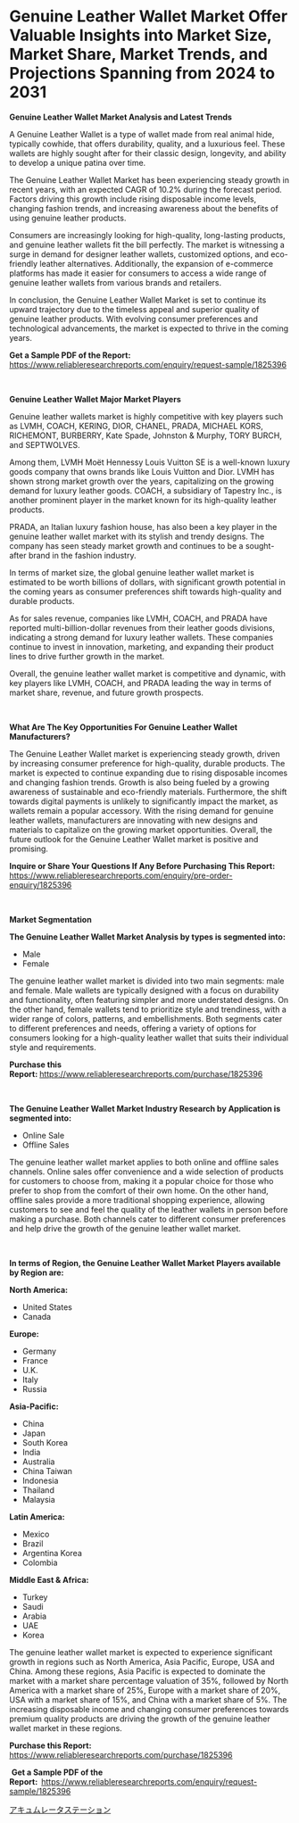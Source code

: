 <p><h1>Genuine Leather Wallet Market Offer Valuable Insights into Market Size, Market Share, Market Trends, and Projections Spanning from 2024 to 2031</h1></p><p><strong>Genuine Leather Wallet Market Analysis and Latest Trends</strong></p>
<p><p>A Genuine Leather Wallet is a type of wallet made from real animal hide, typically cowhide, that offers durability, quality, and a luxurious feel. These wallets are highly sought after for their classic design, longevity, and ability to develop a unique patina over time.</p><p>The Genuine Leather Wallet Market has been experiencing steady growth in recent years, with an expected CAGR of 10.2% during the forecast period. Factors driving this growth include rising disposable income levels, changing fashion trends, and increasing awareness about the benefits of using genuine leather products. </p><p>Consumers are increasingly looking for high-quality, long-lasting products, and genuine leather wallets fit the bill perfectly. The market is witnessing a surge in demand for designer leather wallets, customized options, and eco-friendly leather alternatives. Additionally, the expansion of e-commerce platforms has made it easier for consumers to access a wide range of genuine leather wallets from various brands and retailers.</p><p>In conclusion, the Genuine Leather Wallet Market is set to continue its upward trajectory due to the timeless appeal and superior quality of genuine leather products. With evolving consumer preferences and technological advancements, the market is expected to thrive in the coming years.</p></p>
<p><strong>Get a Sample PDF of the Report:&nbsp;</strong> <a href="https://www.reliableresearchreports.com/enquiry/request-sample/1825396">https://www.reliableresearchreports.com/enquiry/request-sample/1825396</a></p>
<p>&nbsp;</p>
<p><strong>Genuine Leather Wallet Major Market Players</strong></p>
<p><p>Genuine leather wallets market is highly competitive with key players such as LVMH, COACH, KERING, DIOR, CHANEL, PRADA, MICHAEL KORS, RICHEMONT, BURBERRY, Kate Spade, Johnston & Murphy, TORY BURCH, and SEPTWOLVES. </p><p>Among them, LVMH Moët Hennessy Louis Vuitton SE is a well-known luxury goods company that owns brands like Louis Vuitton and Dior. LVMH has shown strong market growth over the years, capitalizing on the growing demand for luxury leather goods. COACH, a subsidiary of Tapestry Inc., is another prominent player in the market known for its high-quality leather products.</p><p>PRADA, an Italian luxury fashion house, has also been a key player in the genuine leather wallet market with its stylish and trendy designs. The company has seen steady market growth and continues to be a sought-after brand in the fashion industry. </p><p>In terms of market size, the global genuine leather wallet market is estimated to be worth billions of dollars, with significant growth potential in the coming years as consumer preferences shift towards high-quality and durable products.</p><p>As for sales revenue, companies like LVMH, COACH, and PRADA have reported multi-billion-dollar revenues from their leather goods divisions, indicating a strong demand for luxury leather wallets. These companies continue to invest in innovation, marketing, and expanding their product lines to drive further growth in the market. </p><p>Overall, the genuine leather wallet market is competitive and dynamic, with key players like LVMH, COACH, and PRADA leading the way in terms of market share, revenue, and future growth prospects.</p></p>
<p>&nbsp;</p>
<p><strong>What Are The Key Opportunities For Genuine Leather Wallet Manufacturers?</strong></p>
<p><p>The Genuine Leather Wallet market is experiencing steady growth, driven by increasing consumer preference for high-quality, durable products. The market is expected to continue expanding due to rising disposable incomes and changing fashion trends. Growth is also being fueled by a growing awareness of sustainable and eco-friendly materials. Furthermore, the shift towards digital payments is unlikely to significantly impact the market, as wallets remain a popular accessory. With the rising demand for genuine leather wallets, manufacturers are innovating with new designs and materials to capitalize on the growing market opportunities. Overall, the future outlook for the Genuine Leather Wallet market is positive and promising.</p></p>
<p><strong>Inquire or Share Your Questions If Any Before Purchasing This Report:</strong> <a href="https://www.reliableresearchreports.com/enquiry/pre-order-enquiry/1825396">https://www.reliableresearchreports.com/enquiry/pre-order-enquiry/1825396</a></p>
<p>&nbsp;</p>
<p><strong>Market Segmentation</strong></p>
<p><strong>The Genuine Leather Wallet Market Analysis by types is segmented into:</strong></p>
<p><ul><li>Male</li><li>Female</li></ul></p>
<p><p>The genuine leather wallet market is divided into two main segments: male and female. Male wallets are typically designed with a focus on durability and functionality, often featuring simpler and more understated designs. On the other hand, female wallets tend to prioritize style and trendiness, with a wider range of colors, patterns, and embellishments. Both segments cater to different preferences and needs, offering a variety of options for consumers looking for a high-quality leather wallet that suits their individual style and requirements.</p></p>
<p><strong>Purchase this Report:&nbsp;</strong><a href="https://www.reliableresearchreports.com/purchase/1825396">https://www.reliableresearchreports.com/purchase/1825396</a></p>
<p>&nbsp;</p>
<p><strong>The Genuine Leather Wallet Market Industry Research by Application is segmented into:</strong></p>
<p><ul><li>Online Sale</li><li>Offline Sales</li></ul></p>
<p><p>The genuine leather wallet market applies to both online and offline sales channels. Online sales offer convenience and a wide selection of products for customers to choose from, making it a popular choice for those who prefer to shop from the comfort of their own home. On the other hand, offline sales provide a more traditional shopping experience, allowing customers to see and feel the quality of the leather wallets in person before making a purchase. Both channels cater to different consumer preferences and help drive the growth of the genuine leather wallet market.</p></p>
<p>&nbsp;</p>
<p><strong>In terms of Region, the Genuine Leather Wallet Market Players available by Region are:</strong></p>
<p>
    <p> <strong> North America: </strong>
        <ul>
            <li>United States</li>
            <li>Canada</li>
        </ul>
        </p> 
    <p> <strong> Europe: </strong>
        <ul>
            <li>Germany</li>
            <li>France</li>
            <li>U.K.</li>
            <li>Italy</li>
            <li>Russia</li>
        </ul>
        </p> 
    <p> <strong> Asia-Pacific: </strong>
        <ul>
            <li>China</li>
            <li>Japan</li>
            <li>South Korea</li>
            <li>India</li>
            <li>Australia</li>
            <li>China Taiwan</li>
            <li>Indonesia</li>
            <li>Thailand</li>
            <li>Malaysia</li>
        </ul>
        </p> 
    <p> <strong> Latin America: </strong>
        <ul>
            <li>Mexico</li>
            <li>Brazil</li>
            <li>Argentina Korea</li>
            <li>Colombia</li>
        </ul>
        </p> 
    <p> <strong> Middle East & Africa: </strong>
        <ul>
            <li>Turkey</li>
            <li>Saudi</li>
            <li>Arabia</li>
            <li>UAE</li>
            <li>Korea</li>
        </ul>
    </p>
    </p>
<p><p>The genuine leather wallet market is expected to experience significant growth in regions such as North America, Asia Pacific, Europe, USA and China. Among these regions, Asia Pacific is expected to dominate the market with a market share percentage valuation of 35%, followed by North America with a market share of 25%, Europe with a market share of 20%, USA with a market share of 15%, and China with a market share of 5%. The increasing disposable income and changing consumer preferences towards premium quality products are driving the growth of the genuine leather wallet market in these regions.</p></p>
<p><strong>Purchase this Report: </strong><a href="https://www.reliableresearchreports.com/purchase/1825396">https://www.reliableresearchreports.com/purchase/1825396</a></p>
<p>&nbsp;<strong>Get a Sample PDF of the Report:&nbsp;&nbsp;</strong><a href="https://www.reliableresearchreports.com/enquiry/request-sample/1825396">https://www.reliableresearchreports.com/enquiry/request-sample/1825396</a></p>
<p><strong></strong></p>
<p><p><a href="https://medium.com/@emmittkutch2023/%E8%93%84%E9%9B%BB%E6%B1%A0%E3%82%B9%E3%83%86%E3%83%BC%E3%82%B7%E3%83%A7%E3%83%B3%E5%B8%82%E5%A0%B4-%E7%A8%AE%E9%A1%9E-%E3%82%A2%E3%83%97%E3%83%AA%E3%82%B1%E3%83%BC%E3%82%B7%E3%83%A7%E3%83%B3-%E5%9C%B0%E7%90%86%E3%81%AB%E3%82%88%E3%82%8B%E5%8C%85%E6%8B%AC%E7%9A%84%E8%A9%95%E4%BE%A1-b2cfd1664c0c">アキュムレータステーション</a></p></p>